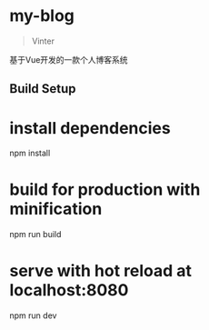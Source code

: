 # my-blog

> Vinter

基于Vue开发的一款个人博客系统

## Build Setup

# install dependencies
npm install

# build for production with minification
npm run build

# serve with hot reload at localhost:8080
npm run dev

